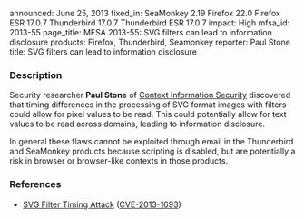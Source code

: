 announced: June 25, 2013
fixed_in: SeaMonkey 2.19
          Firefox 22.0
          Firefox ESR 17.0.7
          Thunderbird 17.0.7
          Thunderbird ESR 17.0.7
impact: High
mfsa_id: 2013-55
page_title: MFSA 2013-55: SVG filters can lead to information disclosure
products: Firefox, Thunderbird, Seamonkey
reporter: Paul Stone
title: SVG filters can lead to information disclosure

<h3>Description</h3>

<p>Security researcher <strong>Paul Stone</strong> of <a href="http://www.contextis.co.uk/">Context Information Security</a> discovered
that timing differences in the processing of SVG format images with filters
could allow for pixel values to be read. This could potentially allow for text
values to be read across domains, leading to information disclosure.</p>

<p class="note">In general these flaws cannot be exploited through email in the
Thunderbird and SeaMonkey products because scripting is disabled, but are
potentially a risk in browser or browser-like contexts in those products.</p>

<h3>References</h3>

<ul>
  <li><a href="https://bugzilla.mozilla.org/show_bug.cgi?id=711043">
       SVG Filter Timing Attack</a> (<a href="http://cve.mitre.org/cgi-bin/cvename.cgi?name=CVE-2013-1693" class="ex-ref">CVE-2013-1693</a>)</li>
</ul>



